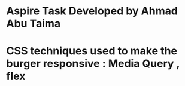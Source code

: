 # Aspire Task Developed by Ahmad Abu Taima
# CSS techniques  used to make the burger responsive : Media Query , flex
